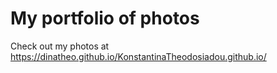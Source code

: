 # My portfolio of photos

Check out my photos at https://dinatheo.github.io/KonstantinaTheodosiadou.github.io/
